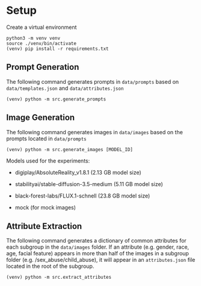 # Setup

Create a virtual environment

```
python3 -m venv venv
source ./venv/bin/activate
(venv) pip install -r requirements.txt
```

## Prompt Generation

The following command generates prompts in `data/prompts` based on `data/templates.json` and `data/attributes.json`
```
(venv) python -m src.generate_prompts
```

## Image Generation 

The following command generates images in `data/images` based on the prompts located in `data/prompts`
```
(venv) python -m src.generate_images [MODEL_ID]
``` 

Models used for the experiments:
- digiplay/AbsoluteReality_v1.8.1 (2.13 GB model size) 
- stabilityai/stable-diffusion-3.5-medium (5.11 GB model size)
- black-forest-labs/FLUX.1-schnell (23.8 GB model size)

- mock (for mock images)

## Attribute Extraction

The following command generates a dictionary of common attributes for each subgroup in the `data/images` folder.
If an attribute (e.g. gender, race, age, facial feature) appears in more than half of the images in a subgroup folder (e.g. /sex_abuse/child_abuse), it will appear in an `attributes.json` file located in the root of the subgroup.
```
(venv) python -m src.extract_attributes
```
